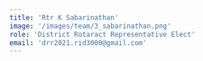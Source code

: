```yaml
---
title: 'Rtr K Sabarinathan'
image: '/images/team/3_sabarinathan.png'
role: 'District Rotaract Representative Elect'
email: 'drr2021.rid3000@gmail.com'
---
```


